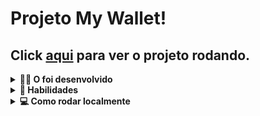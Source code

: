 # Projeto My Wallet!
## Click <a href="https://my-wallet-sable.vercel.app/">aqui</a> para ver o projeto rodando.
<details>
  <summary><strong>👨‍💻 O foi desenvolvido</strong></summary><br />

  Neste projeto eu desenvolvi uma carteira de controle de gastos com conversor de moedas, ao utilizar essa aplicação você/usuário deverá ser capaz de:

  - Adicionar, remover e editar um gasto;
  - Visualizar uma tabelas com seus gastos;
  - Visualizar o total de gastos convertidos para uma moeda de escolha;
</details>

<details>
  <summary><strong>📝 Habilidades</strong></summary><br />

Neste projeto, fui capaz de:

- Criar um _store_ Redux em aplicações React

- Criar _reducers_ no Redux em aplicações React

- Criar _actions_ no Redux em aplicações React

- Criar _dispatchers_ no Redux em aplicações React

- Conectar Redux aos componentes React

- Criar _actions_ assíncronas na sua aplicação React que faz uso de Redux.
</details>

<details>
  <summary><strong>💻 Como rodar localmente</strong></summary><br />

- Faça uma fork do projeto depois um clone da sua fork

- Abra o projeto em seu VScode e digite o comando `npm i` 
  para baixar todas as dependências

- Após terem sido baixadas todas as depências do node_modules no terminar do seu VScode digite o comando `npm start`
</details>
